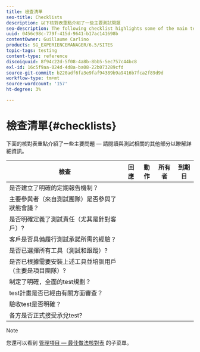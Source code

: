 ```yaml
---
title: 檢查清單
seo-title: Checklists
description: 以下核對表重點介紹了一些主要測試問題
seo-description: The following checklist highlights some of the main testing issues
uuid: 0456c98c-779f-415d-9641-b17ac141698b
contentOwner: Guillaume Carlino
products: SG_EXPERIENCEMANAGER/6.5/SITES
topic-tags: testing
content-type: reference
discoiquuid: 8f94c22d-5f08-4a8b-8bb5-5ec757c44bc8
exl-id: 16c5f9aa-024d-4d8a-ba08-22b073289cfd
source-git-commit: b220adf6fa3e9faf94389b9a9416b7fca2f89d9d
workflow-type: tm+mt
source-wordcount: '157'
ht-degree: 3%

---
```


# 檢查清單{#checklists}

下面的核對表重點介紹了一些主要問題 — 請閱讀與測試相關的其他部分以瞭解詳細資訊。

| 檢查 | 回應 | 動作 | 所有者 | 到期日 |
|---|---|---|---|---|
| 是否建立了明確的定期報告機制？ |  |  |  |  |
| 主要參與者（來自測試團隊）是否參與了狀態會議？ |  |  |  |  |
| 是否明確定義了測試責任（尤其是針對客戶）? |  |  |  |  |
| 客戶是否具備履行測試承諾所需的經驗？ |  |  |  |  |
| 是否已選擇所有工具（測試和跟蹤）? |  |  |  |  |
| 是否已根據需要安裝上述工具並培訓用戶（主要是項目團隊）? |  |  |  |  |
| 制定了明確，全面的test規劃？ |  |  |  |  |
| test計畫是否已經由有關方面審查？ |  |  |  |  |
| 驗收test是否明確？ |  |  |  |  |
| 各方是否正式接受承兌test? |  |  |  |  |

>[!NOTE]
>
>您還可以看到 [管理項目 — 最佳做法核對表](/help/managing/best-practices.md) 的子菜單。
